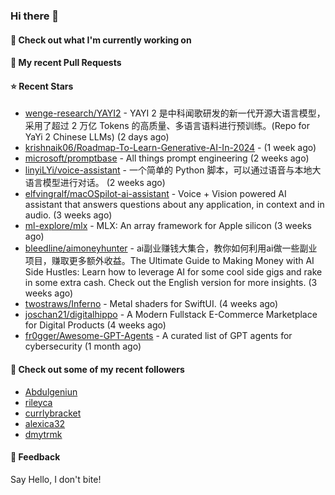 ### Hi there 👋

#### 👷 Check out what I'm currently working on

#### 🔨 My recent Pull Requests


#### ⭐ Recent Stars

- [wenge-research/YAYI2](https://github.com/wenge-research/YAYI2) - YAYI 2 是中科闻歌研发的新一代开源大语言模型，采用了超过 2 万亿 Tokens 的高质量、多语言语料进行预训练。(Repo for YaYi 2 Chinese LLMs) (2 days ago)
- [krishnaik06/Roadmap-To-Learn-Generative-AI-In-2024](https://github.com/krishnaik06/Roadmap-To-Learn-Generative-AI-In-2024) -  (1 week ago)
- [microsoft/promptbase](https://github.com/microsoft/promptbase) - All things prompt engineering (2 weeks ago)
- [linyiLYi/voice-assistant](https://github.com/linyiLYi/voice-assistant) - 一个简单的 Python 脚本，可以通过语音与本地大语言模型进行对话。 (2 weeks ago)
- [elfvingralf/macOSpilot-ai-assistant](https://github.com/elfvingralf/macOSpilot-ai-assistant) - Voice &#43; Vision powered AI assistant that answers questions about any application, in context and in audio. (3 weeks ago)
- [ml-explore/mlx](https://github.com/ml-explore/mlx) - MLX: An array framework for Apple silicon (3 weeks ago)
- [bleedline/aimoneyhunter](https://github.com/bleedline/aimoneyhunter) - ai副业赚钱大集合，教你如何利用ai做一些副业项目，赚取更多额外收益。The Ultimate Guide to Making Money with AI Side Hustles: Learn how to leverage AI for some cool side gigs and rake in some extra cash. Check out the English version for more insights. (3 weeks ago)
- [twostraws/Inferno](https://github.com/twostraws/Inferno) - Metal shaders for SwiftUI. (4 weeks ago)
- [joschan21/digitalhippo](https://github.com/joschan21/digitalhippo) - A Modern Fullstack E-Commerce Marketplace for Digital Products (4 weeks ago)
- [fr0gger/Awesome-GPT-Agents](https://github.com/fr0gger/Awesome-GPT-Agents) - A curated list of GPT agents for cybersecurity (1 month ago)

#### 👯 Check out some of my recent followers

- [Abdulgeniun](https://github.com/Abdulgeniun)
- [rileyca](https://github.com/rileyca)
- [currlybracket](https://github.com/currlybracket)
- [alexica32](https://github.com/alexica32)
- [dmytrmk](https://github.com/dmytrmk)

#### 💬 Feedback

Say Hello, I don't bite!